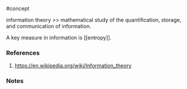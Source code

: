 #concept

information theory >> mathematical study of the quantification, storage, and communication of information.

A key measure in information is [[entropy]].
### References
1. https://en.wikipedia.org/wiki/Information_theory

### Notes




